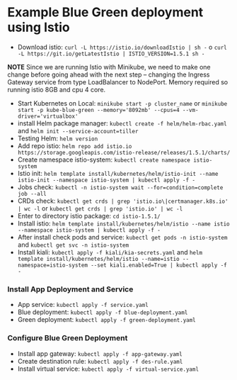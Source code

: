 # Example Blue Green deployment using Istio

- Download istio: `curl -L https://istio.io/downloadIstio | sh -` o `curl -L https://git.io/getLatestIstio | ISTIO_VERSION=1.5.1 sh -`

**NOTE** Since we are running Istio with Minikube, we need to make one change before going ahead with the next step – changing the Ingress Gateway service from type LoadBalancer to NodePort. Memory required so running istio 8GB and cpu 4 core.

- Start Kubernetes on Local: `minikube start -p cluster_name` or `minikube start -p kube-blue-green --memory='8092mb' --cpus=4 --vm-driver='virtualbox'`
- install Helm package manager: `kubectl create -f helm/helm-rbac.yaml` and `helm init --service-account=tiller`
- Testing Helm: `helm version`
- Add repo istio: `helm repo add istio.io https://storage.googleapis.com/istio-release/releases/1.5.1/charts/`
- Create namespace istio-system: `kubectl create namespace istio-system`
- Istio init: `helm template install/kubernetes/helm/istio-init --name istio-init --namespace istio-system | kubectl apply -f -`
- Jobs check: `kubectl -n istio-system wait --for=condition=complete job --all`
- CRDs check: `kubectl get crds | grep 'istio.io\|certmanager.k8s.io' | wc -l` or  `kubectl get crds | grep 'istio.io' | wc -l`
- Enter to directory istio package: `cd istio-1.5.1/`
- Install istio: `helm template install/kubernetes/helm/istio --name istio --namespace istio-system | kubectl apply -f -`
- After install check pods and service: `kubectl get pods -n istio-system` and `kubectl get svc -n istio-system`
- Install kiali: `kubectl apply -f kiali/kia-secrets.yaml` and `helm template install/kubernetes/helm/istio --name=istio --namespace=istio-system --set kiali.enabled=True | kubectl apply -f -`

### Install App Deployment and Service
- App service: `kubectl apply -f service.yaml`
- Blue deployment: `kubectl apply -f blue-deployment.yaml`
- Green deployment: `kubectl apply -f green-deployment.yaml`

### Configure Blue Green Deployment
- Install app gateway: `kubectl apply -f app-gateway.yaml`
- Create destination rule: `kubectl apply -f des-rule.yaml`
- Install virtual service: `kubectl apply -f virtual-service.yaml`